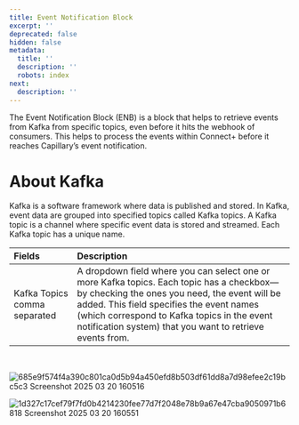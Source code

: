 ```yaml
---
title: Event Notification Block
excerpt: ''
deprecated: false
hidden: false
metadata:
  title: ''
  description: ''
  robots: index
next:
  description: ''
---
```

The Event Notification Block (ENB) is a block that helps to retrieve events from Kafka from specific topics, even before it hits the webhook of consumers. This helps to process the events within Connect+ before it reaches Capillary’s event notification.

# About Kafka

Kafka is a software framework where data is published and stored. In Kafka, event data are grouped into specified topics called Kafka topics. A Kafka topic is a channel where specific event data is stored and streamed. Each Kafka topic has a unique name.

| Fields                       | Description                                                                                                                                                                                                                                                                                       |
| :--------------------------- | :------------------------------------------------------------------------------------------------------------------------------------------------------------------------------------------------------------------------------------------------------------------------------------------------ |
| Kafka Topics comma separated | A dropdown field where you can select one or more Kafka topics. Each topic has a checkbox—by checking the ones you need, the event will be added. This field specifies the event names (which correspond to Kafka topics in the event notification system) that you want to retrieve events from. |

<br />

![685e9f574f4a390c801ca0d5b94a450efd8b503df61dd8a7d98efee2c19bc5c3 Screenshot 2025 03 20 160516](https://files.readme.io/685e9f574f4a390c801ca0d5b94a450efd8b503df61dd8a7d98efee2c19bc5c3-Screenshot_2025-03-20_160516.png)

![1d327c17cef79f7fd0b4214230fee77d7f2048e78b9a67e47cba9050971b6818 Screenshot 2025 03 20 160551](https://files.readme.io/1d327c17cef79f7fd0b4214230fee77d7f2048e78b9a67e47cba9050971b6818-Screenshot_2025-03-20_160551.png)
